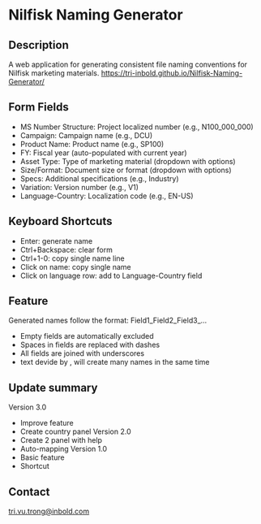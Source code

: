 # Nilfisk Naming Generator

## Description
A web application for generating consistent file naming conventions for Nilfisk marketing materials.
https://tri-inbold.github.io/Nilfisk-Naming-Generator/

## Form Fields
- MS Number Structure: Project localized number (e.g., N100_000_000)
- Campaign: Campaign name (e.g., DCU)
- Product Name: Product name (e.g., SP100)
- FY: Fiscal year (auto-populated with current year)
- Asset Type: Type of marketing material (dropdown with options)
- Size/Format: Document size or format (dropdown with options)
- Specs: Additional specifications (e.g., Industry)
- Variation: Version number (e.g., V1)
- Language-Country: Localization code (e.g., EN-US)

## Keyboard Shortcuts
- Enter: generate name
- Ctrl+Backspace: clear form
- Ctrl+1-0: copy single name line
- Click on name: copy single name
- Click on language row: add to Language-Country field

## Feature
Generated names follow the format: Field1_Field2_Field3_...
- Empty fields are automatically excluded
- Spaces in fields are replaced with dashes
- All fields are joined with underscores
- text devide by , will create many names in the same time

## Update summary
Version 3.0
- Improve feature
- Create country panel
Version 2.0
- Create 2 panel with help
- Auto-mapping
Version 1.0
- Basic feature
- Shortcut

## Contact
tri.vu.trong@inbold.com

